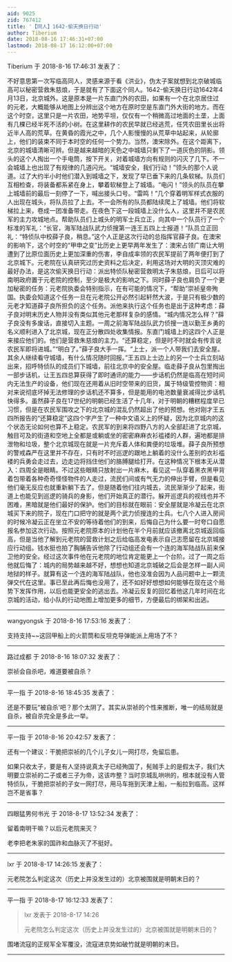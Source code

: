 ```yaml
---
aid: 9025
zid: 767412
title: '【同人】1642-偷天换日行动'
author: Tiberium
date: 2018-08-16 17:46:31+07:00
lastmod: 2018-08-17 16:12:00+07:00
---
```


Tiberium 于 2018-8-16 17:46:31 发表了：

不好意思第一次写临高同人，灵感来源于看《洪业》，伪太子案就想到北京破城临高可以秘密营救朱慈烺，于是就有了下面这个同人。1642-偷天换日行动1642年4月13日，北京城外。这是原本是一片东直门外的农田，如果有一个在北京居住过的元老，大概能够从地图上分辨出这个地方在原时空是东直门外大街的地方。而在这个时空，这里只是一片农田，地势平坦，仅仅有一个稍微高过地面的土垄，上面有几棵已经半死不活的小树。在这里耕作的农民早就已经逃荒，任凭农田里长出将近半人高的荒草。在黄昏的霞光之中，几个人影慢慢的从荒草中站起来，从轮廓上，他们的装束不同于本时空的任何一个势力。当然，澳宋除外。在这个距离下，北京的城墙清晰可辨。但是越来越暗的天色之中城墙只剩下了一道灰色的阴影。领头的这个人掏出一个手电筒，按下开关，对着城墙方向有规则的闪灭了几下。不一会城墙上也出现了有规律的几道闪光。“城墙安全，我们行动！”领头的那个人说道。过了大约半小时他们潜入到城墙之下，发现了早已垂下来的几条软梯。队员们互相检查，将装备都系紧在身上，攀着软梯登上了城墙。“电闪！”领头的队员在攀上城墙前的最后一刻停了一下，喊出接头口号。“雷鸣！”几个穿着明军样式衣服的人出现在城头，将队员拉了上去。不一会所有的队员都陆续爬上了城墙。他们将软梯拉上来，卷成一团准备带走。在夜色下这一段城墙上没什么人，这里并不是农民军的主力攻城地点。帮助队员们上城头的明军士兵立正，向其中一个队员行了一个标准的军礼：“长官，海军陆战队武力侦搜第一连王五四上士报道！”队员立正回礼：“特侦队中校薛子良，稍息。”这个人正是这次行动的总指挥官薛子良。在澳宋的影响下，这个时空的“甲申之变”比历史上更早两年发生了：澳宋占领广南让大明遭到了比原位面历史上更加深重的伤害，李自成率领的农民军提前了两年便打到了北京城下。元老院在认真研究过历史资料之后决定，利用这场对大明的灭顶灾难的最好办法，是这次偷天换日行动：派出特侦队秘密营救明太子朱慈烺，日后可以将南明政府置于元老院的控制，至少是极大的影响之下。同时薛子良也肩负了一个更加秘密的任务：元老院执委会特别指示，在有可能的情况下，“帮助”崇祯皇帝殉国。执委会知道这个任务一旦在元老院公开必然引起轩然大波，于是只有极少数的元老才知道薛子良所担负的这个任务。派他来执行这个任务也是出于这种考虑：薛子良对明末历史人物并没有类似其他元老那样复杂的感情。“城内情况怎么样？”薛子良没有多废话，直接切入主题。一周之前海军陆战队武力侦搜一连以勤王乡勇的名义顺利进入了北京城，现在正分散四处收集情报。东直门城墙上的这四个人正是来接应他们的。他们是营救朱慈烺的主力。“还算稳定，但是时不时就会有传言说农民军即将进城。”“明白了。”薛子良大手一挥。“上士，派一个人带我们去安全屋。其余人继续看守城墙，有什么情况随时回报。”王五四上士边上的另一个士兵立刻站出来，招呼特侦队的成员们下城墙，前往北京中的安全屋。临走薛子良从包里掏出一部步话机，让王五四总算获得了即时通讯的能力——步话机仍然是临高在短时间内无法生产的设备，他们现在还用着从旧时空带来的旧货，属于特级管控物资：相对来说彻底坏掉无法修理的步话机还不算多，但是能用的电池数量衰减得比步话机快得多。虽然薛子良在17世纪的明朝已经生活了十几年，对于明朝的糟糕程度早已习惯，但是在农民军围攻之下的北京城的混乱仍然超出了他的预想。他对刚才王五四所报告的“还算稳定”这四个字产生了一种中文语义上的怀疑，因为北京城内的这个状态无论如何也算不上稳定。农民军的到来将四野八方的人全部赶进了北京城，触目可及的街道和空地上全都是或躺或坐的密密麻麻衣衫褴褛的人群，遍地都是排泄物和垃圾，整个北京城现在就是一片充斥着人体和粪便的垃圾堆。薛子良所预想的警戒森严在这里并不存在，只有时不时巡逻的跟地上躺着的没什么差别的衣衫褴褛的兵勇会走过去，边走边将挡住他们的胳膊腿给打开。在这种情况下根本无从潜入：四周全是眼睛。不过这些眼睛只放射出一片麻木，看见这一队穿着黑衣黑甲背着包带着各种奇奇怪怪物件的人走过，流民们间或有气无力的伸出手臂，但是看见他们毫无反应也就重新躺下去了。但是随着他们往内城去，流民渐渐少了起来，街道上也能见到巡逻的骑兵的身影，他们开始真正的潜行。躲开巡逻兵的视线也并不困难，黑暗就是他们最好的保护。他们的目标就在眼前：安全屋就是冷凝云在北京城买下来的院子，现在门口把守的就是两个武力侦搜连的士兵。七八个人进入房间的时候冷凝云正在坐立不安的等待着他们的到来，后悔自己为什么要一时夸口自愿报名参加这次行动。按照元老院原本的计划他在半个月前就应该撤离北京城返回临高，但是当他了解到元老院的营救计划之后给临高发电表示自己志愿留在北京城接应行动组。钱水挺也拍了胸脯告诉他除了行动组还会有一个连的海军陆战队前来保卫他的安全。经过这次事件他在元老院的地位肯定能更上一个台阶。过了一周之后他就后悔了：城内的局势越来越不好，想想也知道北京城破之后会是怎样一副人间地狱的样子。就算有这一个连的海军陆战队，他也没准会因为人品问题中上一颗流弹交代在这里。事已至此再后悔也没用了，还不如好好想想如何能够在现在这个局势下发挥作用，以后也能更安全的逃出去。冷凝云反复的回忆着他这几年时间在北京城的活动，给小队的行动地图上增加更多的细节，方便最后的绑架和出逃。

---------

wangyongsk 于 2018-8-16 17:53:16 发表了：

支持支持~~这回甲船上的火箭筒和反坦克导弹能派上用场了不？

---------

路过成都 于 2018-8-16 18:07:32 发表了：

崇祯会自杀吧，难道要被自杀？

---------

平一指 于 2018-8-16 18:45:35 发表了：

还是不要玩“被自杀'吧？那个太阴了。其实从崇祯的个性来推断，唯一的结局就是自杀，被自杀完全是多此一举。

---------

平一指 于 2018-8-16 20:42:57 发表了：

还有一个建议：干脆把崇祯的几个儿子女儿一网打尽，免留后患。

如果只收太子，要是有人坚持说真太子已经殉国了，髡贼手上的是假太子，我们大明要立崇祯的二子或者三子为帝，这该咋整？当时京城乱哄哄的，根本就没有人管特侦队，干脆把崇祯的子女一网打尽，用马车拖到天津上船，一船拉到临高。这样岂不是省事？

---------

四眼猛男何书光 于 2018-8-17 13:52:34 发表了：

留着南明干嘛？以后元老院来灭？

老李把老朱家的国祚和血脉灭了不挺好。

---------

lxr 于 2018-8-17 14:26:15 发表了：

元老院怎么判定这次（历史上并没发生过的）北京被围就是明朝末日的？

---------

平一指 于 2018-8-17 16:12:33 发表了：

> lxr 发表于 2018-8-17 14:26
> 
> 元老院怎么判定这次（历史上并没发生过的）北京被围就是明朝末日的？



围堵流寇的正规军全军覆没，流寇进京势如破竹就是明朝的末日。

---------


